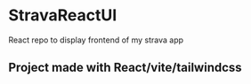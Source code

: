 # StravaReactUI
React repo to display frontend of my strava app

## Project made with React/vite/tailwindcss